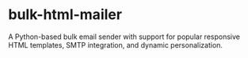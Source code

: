 # bulk-html-mailer
A Python-based bulk email sender with support for popular responsive HTML templates, SMTP integration, and dynamic personalization.
